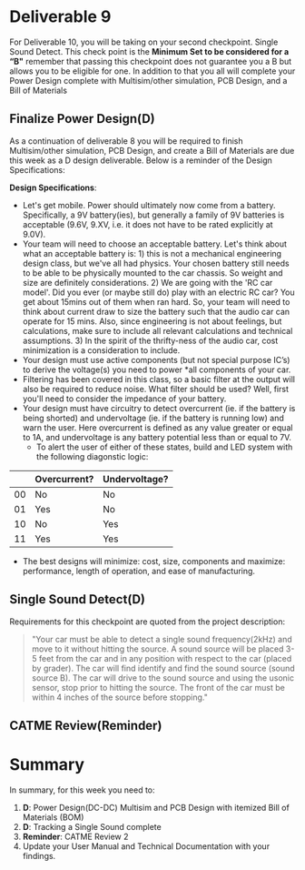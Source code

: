 # Deliverable 9
For Deliverable 10, you will be taking on your second checkpoint. Single Sound Detect. This check point is the **Minimum Set to be considered for a “B"** remember that passing this checkpoint does not guarantee you a B but allows you to be eligible for one. In addition to that you all will complete your Power Design complete with Multisim/other simulation, PCB Design, and a Bill of Materials


## Finalize Power Design(D)
As a continuation of deliverable 8 you will be required to finish Multisim/other simulation, PCB Design, and create a Bill of Materials are due this week as a D design deliverable. Below is a reminder of the Design Specifications:

**Design Specifications**:
* Let's get mobile.  Power should ultimately now come from a battery.  Specifically, a 9V battery(ies), but generally a family of 9V batteries is acceptable (9.6V, 9.XV, i.e. it does not have to be rated explicitly at 9.0V).  
* Your team will need to choose an acceptable battery.  Let's think about what an acceptable battery is:  1) this is not a mechanical engineering design class, but we've all had physics.  Your chosen battery still needs to be able to be physically mounted to the car chassis.  So weight and size are definitely considerations.  2) We are going with the 'RC car model'.  Did you ever (or maybe still do) play with an electric RC car?  You get about 15mins out of them when ran hard.  So, your team will need to think about current draw to size the battery such that the audio car can operate for 15 mins.  Also, since engineering is not about feelings, but calculations, make sure to include all relevant calculations and technical assumptions.  3)  In the spirit of the thrifty-ness of the audio car, cost minimization is a consideration to include.  
* Your design must use active components (but not special purpose IC’s) to derive the voltage(s) you need to power *all components of your car.
* Filtering has been covered in this class, so a basic filter at the output will also be required to reduce noise. What filter should be used?  Well, first you'll need to consider the impedance of your battery.  
* Your design must have circuitry to detect overcurrent (ie. if the battery is being shorted) and undervoltage (ie. if the battery is running low) and warn the user. Here overcurrent is defined as any value greater or equal to 1A, and undervoltage is any battery potential less than or equal to 7V.  
  * To alert the user of either of these states, build and LED system with the following diagonstic logic:  


|               | Overcurrent?  | Undervoltage? |
| ------------- | ------------- | ------------- |
|       00      | No            | No            |
|       01      | Yes           | No            |
|       10      | No            | Yes           |
|       11      | Yes           | Yes           |


* The best designs will minimize: cost, size, components and maximize: performance, length of operation, and ease of manufacturing.  


## Single Sound Detect(D)
Requirements for this checkpoint are quoted from the project description:


>"Your car must be able to detect a single sound frequency(2kHz) and move to it without hitting the source. A sound source will be placed 3-5 feet from the car and in any position with respect to the car (placed by grader). The car will find identify and find the sound source (sound source B).  The car will drive to the sound 
source and using the usonic sensor, stop prior to hitting the source.  The front of the car must be within 
4 inches of the source before stopping."

## CATME Review(Reminder)

# Summary

In summary, for this week you need to:

1. **D**: Power Design(DC-DC) Multisim and PCB Design with itemized Bill of Materials (BOM)
2. **D**: Tracking a Single Sound complete
3. **Reminder**: CATME Review 2
4. Update your User Manual and Technical Documentation with your findings.
